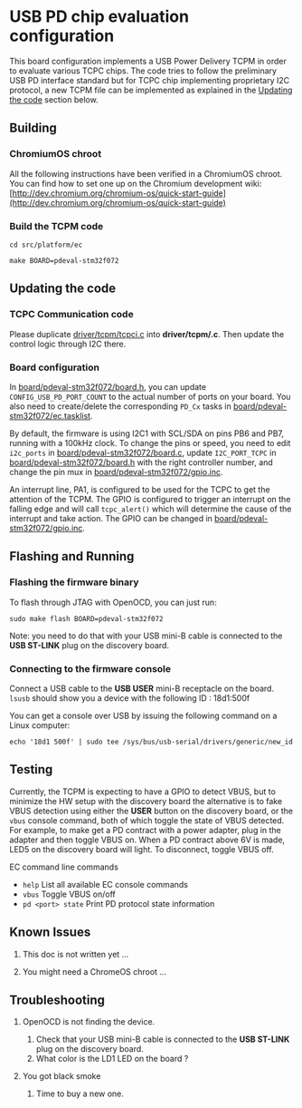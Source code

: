 USB PD chip evaluation configuration
====================================

This board configuration implements a USB Power Delivery TCPM
in order to evaluate various TCPC chips.
The code tries to follow the preliminary USB PD interface standard but for TCPC chip implementing proprietary I2C protocol, a new TCPM file can be implemented as explained in the [Updating the code](#Updating-the-code) section below.

Building
--------

### ChromiumOS chroot

All the following instructions have been verified in a ChromiumOS chroot.
You can find how to set one up on the Chromium development wiki:
[http://dev.chromium.org/chromium-os/quick-start-guide](http://dev.chromium.org/chromium-os/quick-start-guide)

### Build the TCPM code

`cd src/platform/ec`

`make BOARD=pdeval-stm32f072`


Updating the code
-----------------

### TCPC Communication code

Please duplicate [driver/tcpm/tcpci.c](../../driver/tcpm/tcpci.c) into **driver/tcpm/<vendor>.c**.
Then update the control logic through I2C there.

### Board configuration

In [board/pdeval-stm32f072/board.h](board.h), you can update `CONFIG_USB_PD_PORT_COUNT` to the actual number of ports on your board.
You also need to create/delete the corresponding `PD_Cx` tasks in [board/pdeval-stm32f072/ec.tasklist](ec.tasklist).

By default, the firmware is using I2C1 with SCL/SDA on pins PB6 and PB7, running with a 100kHz clock.
To change the pins or speed, you need to edit `i2c_ports` in [board/pdeval-stm32f072/board.c](board.c), update `I2C_PORT_TCPC` in [board/pdeval-stm32f072/board.h](board.h) with the right controller number, and change the pin mux in [board/pdeval-stm32f072/gpio.inc](gpio.inc).

An interrupt line, PA1, is configured to be used for the TCPC to get the attention of the TCPM. The GPIO is configured to trigger an interrupt on the falling edge and will call `tcpc_alert()` which will determine the cause of the interrupt and take action. The GPIO can be changed in [board/pdeval-stm32f072/gpio.inc](gpio.inc).

Flashing and Running
--------------------

### Flashing the firmware binary

To flash through JTAG with OpenOCD, you can just run:

`sudo make flash BOARD=pdeval-stm32f072`

Note: you need to do that with your USB mini-B cable is connected to the **USB ST-LINK** plug on the discovery board.

### Connecting to the firmware console

Connect a USB cable to the **USB USER** mini-B receptacle on the board.
`lsusb` should show you a device with the following ID : 18d1:500f

You can get a console over USB by issuing the following command on a Linux computer:

`echo '18d1 500f' | sudo tee /sys/bus/usb-serial/drivers/generic/new_id`

Testing
-------

Currently, the TCPM is expecting to have a GPIO to detect VBUS, but to minimize the HW setup with the discovery board the alternative is to fake VBUS detection using either the **USER** button on the discovery board, or the `vbus` console command, both of which toggle the state of VBUS detected. For example, to make get a PD contract with a power adapter, plug in the adapter and then toggle VBUS on. When a PD contract above 6V is made, LED5 on the discovery board will light. To disconnect, toggle VBUS off.

EC command line commands

- `help`  List all available EC console commands
- `vbus`  Toggle VBUS on/off
- `pd <port> state`  Print PD protocol state information

Known Issues
------------

1. This doc is not written yet ...

2. You might need a ChromeOS chroot ...

Troubleshooting
---------------

1. OpenOCD is not finding the device.

	1. Check that your USB mini-B cable is connected to the **USB ST-LINK** plug on the discovery board.
	2. What color is the LD1 LED on the board ?

2. You got black smoke

	1. Time to buy a new one.

